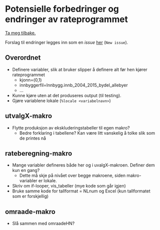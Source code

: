 # Potensielle forbedringer og endringer av rateprogrammet

[Ta meg tilbake.](./)

Forslag til endringer legges inn som en *issue* [her](https://github.com/SKDE-Analyse/rateprogram/issues) (`New issue`).

## Overordnet

- Definere variabler, slik at bruker slipper å definere alt før hen kjører rateprogrammet
   - kjonn=(0,1)
   - innbyggerfil=Innbygg.innb_2004_2015_bydel_allebyer
   - ...
- Kunne kjøre uten at det produseres output (til testing).
- Gjøre variablene lokale (`%locale <variabelnavn>`)
   
## utvalgX-makro

- Flytte produksjon av ekskluderingstabeller til egen makro?
   - Bedre forklaring i tabellene? Kan være litt vanskelig å tolke slik som de printes nå

## rateberegning-makro

- Mange variabler defineres både her og i uvalgX-makroen. Definer dem kun en gang?
   - Dette må skje på nivået over begge makroene, siden makro-variabler er lokale.
- Skriv om if-looper, vis_tabeller (mye kode som går igjen)
- Bruke samme kode for tallformat = NLnum og Excel (kun tallformatet som er forskjellig)

## omraade-makro

- Slå sammen med omraadeHN?
